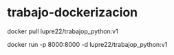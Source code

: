 # trabajo-dockerizacion

docker pull lupre22/trabajop_python:v1

docker run -p 8000:8000 -d lupre22/trabajop_python:v1
